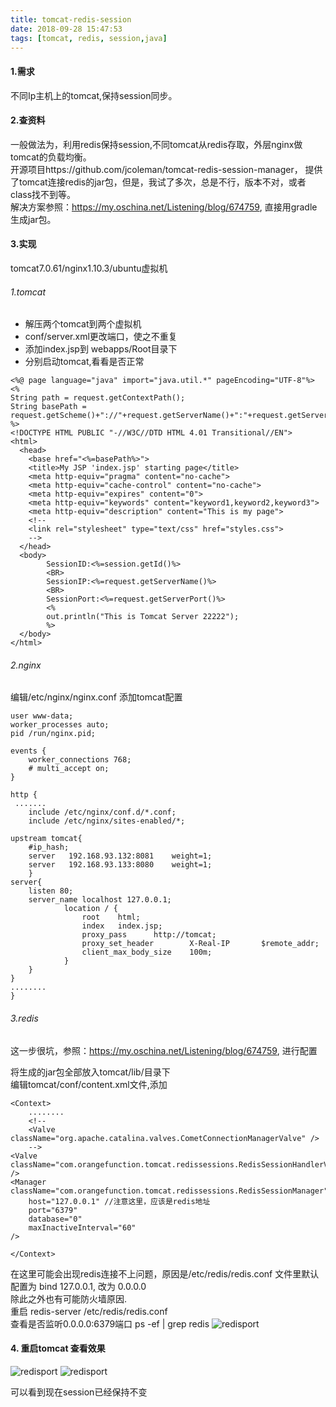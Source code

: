 ```yaml
---
title: tomcat-redis-session
date: 2018-09-28 15:47:53
tags: [tomcat, redis, session,java]
---
```

#### 1.需求
不同Ip主机上的tomcat,保持session同步。<br>
#### 2.查资料
一般做法为，利用redis保持session,不同tomcat从redis存取，外层nginx做tomcat的负载均衡。<br>
开源项目https://github.com/jcoleman/tomcat-redis-session-manager， 提供了tomcat连接redis的jar包，但是，我试了多次，总是不行，版本不对，或者class找不到等。<br>
解决方案参照：https://my.oschina.net/Listening/blog/674759, 直接用gradle生成jar包。

#### 3.实现
tomcat7.0.61/nginx1.10.3/ubuntu虚拟机
###### 1.tomcat
- 解压两个tomcat到两个虚拟机
- conf/server.xml更改端口，使之不重复
- 添加index.jsp到 webapps/Root目录下
- 分别启动tomcat,看看是否正常
```
<%@ page language="java" import="java.util.*" pageEncoding="UTF-8"%>  
<%  
String path = request.getContextPath();  
String basePath = request.getScheme()+"://"+request.getServerName()+":"+request.getServerPort()+path+"/";  
%>  
<!DOCTYPE HTML PUBLIC "-//W3C//DTD HTML 4.01 Transitional//EN">  
<html>  
  <head>  
    <base href="<%=basePath%>">  
    <title>My JSP 'index.jsp' starting page</title>  
    <meta http-equiv="pragma" content="no-cache">  
    <meta http-equiv="cache-control" content="no-cache">  
    <meta http-equiv="expires" content="0">      
    <meta http-equiv="keywords" content="keyword1,keyword2,keyword3">  
    <meta http-equiv="description" content="This is my page">  
    <!--
    <link rel="stylesheet" type="text/css" href="styles.css">
    -->  
  </head>  
  <body>  
        SessionID:<%=session.getId()%>  
        <BR>  
        SessionIP:<%=request.getServerName()%>  
        <BR>  
        SessionPort:<%=request.getServerPort()%>  
        <%  
        out.println("This is Tomcat Server 22222");  
        %>  
  </body>  
</html>
```

###### 2.nginx
编辑/etc/nginx/nginx.conf 添加tomcat配置
```
user www-data;
worker_processes auto;
pid /run/nginx.pid;

events {
	worker_connections 768;
	# multi_accept on;
}

http {
 .......
	include /etc/nginx/conf.d/*.conf;
	include /etc/nginx/sites-enabled/*;

upstream tomcat{
	#ip_hash;
	server   192.168.93.132:8081	weight=1;
	server   192.168.93.133:8080	weight=1;
	}
server{
	listen 80;
	server_name localhost 127.0.0.1;
            location / {
                root    html;
                index   index.jsp;
                proxy_pass      http://tomcat;
                proxy_set_header        X-Real-IP       $remote_addr;
                client_max_body_size    100m;
            }
	}
}
........
}
```

###### 3.redis
这一步很坑，参照：https://my.oschina.net/Listening/blog/674759, 进行配置<br>

将生成的jar包全部放入tomcat/lib/目录下<br>
编辑tomcat/conf/content.xml文件,添加
```
<Context>
    ........
    <!--
    <Valve className="org.apache.catalina.valves.CometConnectionManagerValve" />
    -->
<Valve className="com.orangefunction.tomcat.redissessions.RedisSessionHandlerValve" />
<Manager className="com.orangefunction.tomcat.redissessions.RedisSessionManager"
    host="127.0.0.1" //注意这里，应该是redis地址
    port="6379"
    database="0"
    maxInactiveInterval="60"
/>

</Context>
```
在这里可能会出现redis连接不上问题，原因是/etc/redis/redis.conf 文件里默认配置为 bind 127.0.0.1, 改为 0.0.0.0<br>
除此之外也有可能防火墙原因.<br>
重启 redis-server /etc/redis/redis.conf <br>
查看是否监听0.0.0.0:6379端口 ps -ef | grep redis
![redisport](../images/redis.png)


#### 4. 重启tomcat 查看效果
![redisport](../images/tomcat1.png)
![redisport](../images/tomcat2.png)

可以看到现在session已经保持不变
